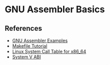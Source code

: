# GNU Assembler Basics


## References
- [GNU Assembler Examples](https://cs.lmu.edu/~ray/notes/gasexamples/)
- [Makefile Tutorial](https://makefiletutorial.com/)
- [Linux System Call Table for x86_64](https://blog.rchapman.org/posts/Linux_System_Call_Table_for_x86_64/)
- [System V ABI](https://refspecs.linuxbase.org/elf/x86_64-abi-0.99.pdf)
